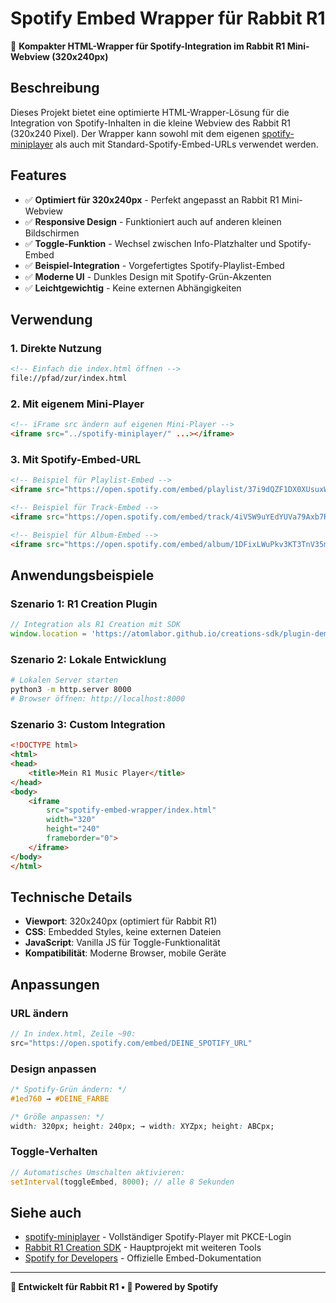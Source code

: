 # Spotify Embed Wrapper für Rabbit R1

🎵 **Kompakter HTML-Wrapper für Spotify-Integration im Rabbit R1 Mini-Webview (320x240px)**

## Beschreibung

Dieses Projekt bietet eine optimierte HTML-Wrapper-Lösung für die Integration von Spotify-Inhalten in die kleine Webview des Rabbit R1 (320x240 Pixel). Der Wrapper kann sowohl mit dem eigenen [spotify-miniplayer](../spotify-miniplayer/) als auch mit Standard-Spotify-Embed-URLs verwendet werden.

## Features

- ✅ **Optimiert für 320x240px** - Perfekt angepasst an Rabbit R1 Mini-Webview
- ✅ **Responsive Design** - Funktioniert auch auf anderen kleinen Bildschirmen  
- ✅ **Toggle-Funktion** - Wechsel zwischen Info-Platzhalter und Spotify-Embed
- ✅ **Beispiel-Integration** - Vorgefertigtes Spotify-Playlist-Embed
- ✅ **Moderne UI** - Dunkles Design mit Spotify-Grün-Akzenten
- ✅ **Leichtgewichtig** - Keine externen Abhängigkeiten

## Verwendung

### 1. Direkte Nutzung
```html
<!-- Einfach die index.html öffnen -->
file://pfad/zur/index.html
```

### 2. Mit eigenem Mini-Player
```html
<!-- iFrame src ändern auf eigenen Mini-Player -->
<iframe src="../spotify-miniplayer/" ...></iframe>
```

### 3. Mit Spotify-Embed-URL
```html
<!-- Beispiel für Playlist-Embed -->
<iframe src="https://open.spotify.com/embed/playlist/37i9dQZF1DX0XUsuxWHRQd?utm_source=generator&theme=0" ...></iframe>

<!-- Beispiel für Track-Embed -->
<iframe src="https://open.spotify.com/embed/track/4iV5W9uYEdYUVa79Axb7Rh?utm_source=generator" ...></iframe>

<!-- Beispiel für Album-Embed -->
<iframe src="https://open.spotify.com/embed/album/1DFixLWuPkv3KT3TnV35m3?utm_source=generator" ...></iframe>
```

## Anwendungsbeispiele

### Szenario 1: R1 Creation Plugin
```javascript
// Integration als R1 Creation mit SDK
window.location = 'https://atomlabor.github.io/creations-sdk/plugin-demo/spotify-embed-wrapper/';
```

### Szenario 2: Lokale Entwicklung
```bash
# Lokalen Server starten
python3 -m http.server 8000
# Browser öffnen: http://localhost:8000
```

### Szenario 3: Custom Integration
```html
<!DOCTYPE html>
<html>
<head>
    <title>Mein R1 Music Player</title>
</head>
<body>
    <iframe 
        src="spotify-embed-wrapper/index.html" 
        width="320" 
        height="240" 
        frameborder="0">
    </iframe>
</body>
</html>
```

## Technische Details

- **Viewport**: 320x240px (optimiert für Rabbit R1)
- **CSS**: Embedded Styles, keine externen Dateien
- **JavaScript**: Vanilla JS für Toggle-Funktionalität
- **Kompatibilität**: Moderne Browser, mobile Geräte

## Anpassungen

### URL ändern
```javascript
// In index.html, Zeile ~90:
src="https://open.spotify.com/embed/DEINE_SPOTIFY_URL"
```

### Design anpassen
```css
/* Spotify-Grün ändern: */
#1ed760 → #DEINE_FARBE

/* Größe anpassen: */
width: 320px; height: 240px; → width: XYZpx; height: ABCpx;
```

### Toggle-Verhalten
```javascript
// Automatisches Umschalten aktivieren:
setInterval(toggleEmbed, 8000); // alle 8 Sekunden
```

## Siehe auch

- [spotify-miniplayer](../spotify-miniplayer/) - Vollständiger Spotify-Player mit PKCE-Login
- [Rabbit R1 Creation SDK](../../) - Hauptprojekt mit weiteren Tools
- [Spotify for Developers](https://developer.spotify.com/documentation/embeds/) - Offizielle Embed-Dokumentation

---

**🐰 Entwickelt für Rabbit R1 • 🎵 Powered by Spotify**
